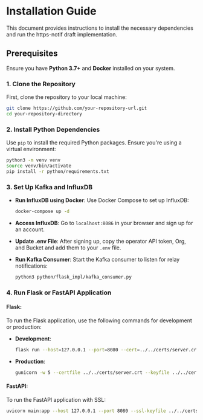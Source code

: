 # Installation Guide

This document provides instructions to install the necessary dependencies and run the https-notif draft implementation.

## Prerequisites

Ensure you have **Python 3.7+** and **Docker** installed on your system.

### 1. Clone the Repository

First, clone the repository to your local machine:

```bash
git clone https://github.com/your-repository-url.git
cd your-repository-directory
```

### 2. Install Python Dependencies

Use `pip` to install the required Python packages. Ensure you're using a virtual environment:

```bash
python3 -m venv venv
source venv/bin/activate
pip install -r python/requirements.txt
```

### 3. Set Up Kafka and InfluxDB

- **Run InfluxDB using Docker**:
  Use Docker Compose to set up InfluxDB:

  ```bash
  docker-compose up -d
  ```

- **Access InfluxDB**:
  Go to `localhost:8086` in your browser and sign up for an account.

- **Update .env File**:
  After signing up, copy the operator API token, Org, and Bucket and add them to your `.env` file.

- **Run Kafka Consumer**:
  Start the Kafka consumer to listen for relay notifications:

  ```bash
  python3 python/flask_impl/kafka_consumer.py
  ```

### 4. Run Flask or FastAPI Application

#### Flask:

To run the Flask application, use the following commands for development or production:

- **Development**:

  ```bash
  flask run --host=127.0.0.1 --port=8080 --cert=../../certs/server.crt --key=../../certs/server.key
  ```

- **Production**:

  ```bash
  gunicorn -w 5 --certfile ../../certs/server.crt --keyfile ../../certs/server.key -b 127.0.0.1:4433 app:app
  ```

#### FastAPI:

To run the FastAPI application with SSL:

```bash
uvicorn main:app --host 127.0.0.1 --port 8080 --ssl-keyfile ../../certs/server.key --ssl-certfile ../../certs/server.crt
```
